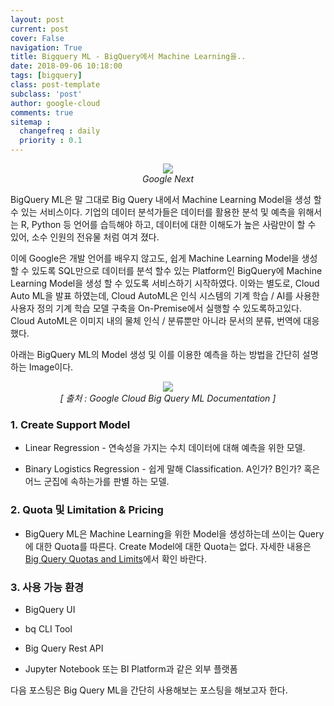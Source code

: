 ```yaml
---
layout: post
current: post
cover: False
navigation: True
title: Bigquery ML - BigQuery에서 Machine Learning을..
date: 2018-09-06 10:18:00
tags: [bigquery]
class: post-template
subclass: 'post'
author: google-cloud
comments: true
sitemap :
  changefreq : daily
  priority : 0.1
---
```






<center>
    <img src="https://lh3.googleusercontent.com/-yYQHr3BnoKU/WvsR07QaYiI/AAAAAAAABgA/V2WfyrpctnInmJb-9B9E-MuMQ7ehPdzkgCJoC/w530-h298-n-rw/NEXT_2018_COLOR_TWITTER%2B%25284%2529.gif"/>
    <br/>
	<em>Google Next</em>
</center>



BigQuery ML은 말 그대로 Big Query 내에서 Machine Learning Model을 생성 할 수 있는 서비스이다. 기업의 데이터 분석가들은 데이터를 활용한 분석 및 예측을 위해서는 R, Python 등 언어를 습득해야 하고, 데이터에 대한 이해도가 높은 사람만이 할 수 있어, 소수 인원의 전유물 처럼 여겨 졌다. 

이에 Google은 개발 언어를 배우지 않고도, 쉽게 Machine Learning Model을 생성 할 수 있도록 SQL만으로 데이터를 분석 할수 있는 Platform인 BigQuery에 Machine Learning Model을 생성 할 수 있도록 서비스하기 시작하였다. 이와는 별도로, Cloud Auto ML을 발표 하였는데, Cloud AutoML은 인식 시스템의 기계 학습 / AI를 사용한 사용자 정의 기계 학습 모델 구축을 On-Premise에서 실행할 수 있도록하고있다. Cloud AutoML은 이미지 내의 물체 인식 / 분류뿐만 아니라 문서의 분류, 번역에 대응 했다.



아래는 BigQuery ML의 Model 생성 및 이를 이용한 예측을 하는 방법을 간단히 설명하는 Image이다. 

<center>
    <img src="https://cloud.google.com/images/products/bigquery/bigquery-ml.gif"/>
    <br/>
	<em>[ 출처 : Google Cloud Big Query ML Documentation ]</em>
</center>



### 1. Create Support Model

- Linear Regression - 연속성을 가지는 수치 데이터에 대해 예측을 위한 모델.

- Binary Logistics Regression - 쉽게 말해 Classification. A인가? B인가? 혹은 어느 군집에 속하는가를 판별 하는 모델.





### 2. Quota 및 Limitation & Pricing

- BigQuery ML은 Machine Learning을 위한 Model을 생성하는데 쓰이는 Query에 대한 Quota를 따른다. Create Model에 대한 Quota는 없다. 자세한 내용은 [Big Query Quotas and Limits](https://cloud.google.com/bigquery/quotas)에서 확인 바란다.



### 3. 사용 가능 환경

- BigQuery UI

- bq CLI Tool

- Big Query Rest API 

- Jupyter Notebook 또는 BI Platform과 같은 외부 플랫폼



다음 포스팅은 Big Query ML을 간단히 사용해보는 포스팅을 해보고자 한다. 